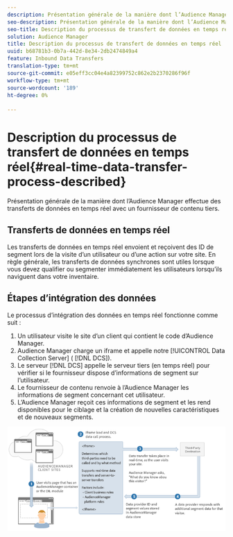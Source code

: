 ```yaml
---
description: Présentation générale de la manière dont l’Audience Manager effectue des transferts de données en temps réel avec un fournisseur de contenu tiers.
seo-description: Présentation générale de la manière dont l’Audience Manager effectue des transferts de données en temps réel avec un fournisseur de contenu tiers.
seo-title: Description du processus de transfert de données en temps réel
solution: Audience Manager
title: Description du processus de transfert de données en temps réel
uuid: b68781b3-0b7a-442d-8e34-2db2474849a4
feature: Inbound Data Transfers
translation-type: tm+mt
source-git-commit: e05eff3cc04e4a82399752c862e2b2370286f96f
workflow-type: tm+mt
source-wordcount: '189'
ht-degree: 0%

---
```



# Description du processus de transfert de données en temps réel{#real-time-data-transfer-process-described}

Présentation générale de la manière dont l’Audience Manager effectue des transferts de données en temps réel avec un fournisseur de contenu tiers.

<!-- real-time-data-transfer-explained.xml -->

## Transferts de données en temps réel

Les transferts de données en temps réel envoient et reçoivent des ID de segment lors de la visite d’un utilisateur ou d’une action sur votre site. En règle générale, les transferts de données synchrones sont utiles lorsque vous devez qualifier ou segmenter immédiatement les utilisateurs lorsqu’ils naviguent dans votre inventaire.

## Étapes d’intégration des données

Le processus d’intégration des données en temps réel fonctionne comme suit :

1. Un utilisateur visite le site d’un client qui contient le code d’Audience Manager.
1. Audience Manager charge un iframe et appelle notre [!UICONTROL Data Collection Server] ( [!DNL DCS]).
1. Le serveur [!DNL DCS] appelle le serveur tiers (en temps réel) pour vérifier si le fournisseur dispose d’informations de segment sur l’utilisateur.
1. Le fournisseur de contenu renvoie à l’Audience Manager les informations de segment concernant cet utilisateur.
1. L’Audience Manager reçoit ces informations de segment et les rend disponibles pour le ciblage et la création de nouvelles caractéristiques et de nouveaux segments.

![](assets/rt_reduce70.png)